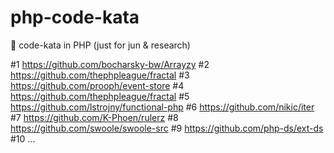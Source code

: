 # php-code-kata
🍿 code-kata in PHP (just for jun &amp; research)

#1 https://github.com/bocharsky-bw/Arrayzy
#2 https://github.com/thephpleague/fractal 
#3 https://github.com/prooph/event-store
#4 https://github.com/thephpleague/fractal
#5 https://github.com/lstrojny/functional-php
#6 https://github.com/nikic/iter
#7 https://github.com/K-Phoen/rulerz
#8 https://github.com/swoole/swoole-src
#9 https://github.com/php-ds/ext-ds
#10 ...
